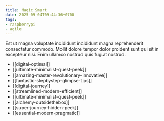 ```yaml
---
title: Magic Smart
date: 2025-09-04T09:44:36+0700
tags:
- raspberrypi
- agile
---
```


Est ut magna voluptate incididunt incididunt magna reprehenderit consectetur commodo. Mollit dolore tempor dolor proident sunt qui sit in excepteur nisi. Enim ullamco nostrud quis fugiat nostrud.


- [[digital-optimal]] 
- [[ultimate-minimalist-quest-peek]] 
- [[amazing-master-revolutionary-innovative]] 
- [[fantastic-stepbystep-glimpse-tips]] 
- [[digital-journey]] 
- [[streamlined-modern-efficient]] 
- [[ultimate-minimalist-quest-peek]] 
- [[alchemy-outsidethebox]] 
- [[super-journey-hidden-peek]] 
- [[essential-modern-pragmatic]]